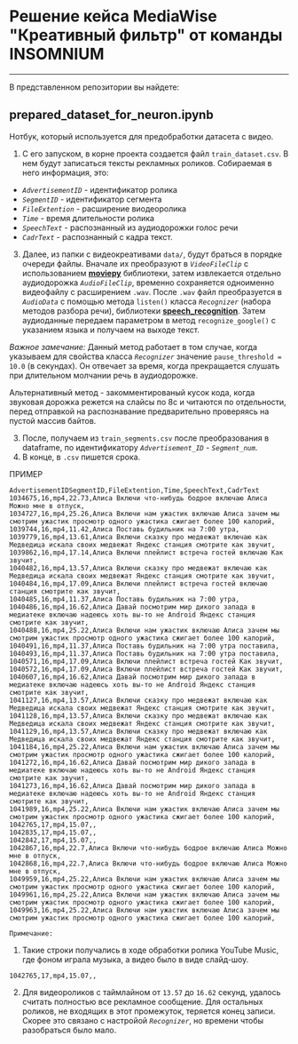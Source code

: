 # Решение кейса MediaWise "Креативный фильтр" от команды INSOMNIUM
*** 
В представленном репозитории вы найдете:

## prepared_dataset_for_neuron.ipynb
Нотбук, который используется для предобработки датасета с видео.

1. С его запуском, в корне проекта создается файл ``train_dataset.csv``. В нем будут записаться тексты рекламных роликов.
Собираемая в него информация, это:
-  *``AdvertisementID``* - идентификатор ролика
-  *``SegmentID``* - идентификатор сегмента
-  *``FileExtention``* - расширение виодеоролика
-  *``Time``* - время длительности ролика
-  *``SpeechText``* - распознанный из аудиодорожки голос речи
-  *``CadrText``* - распознанный с кадра текст.
3. Далее, из папки с видеокреативами ``data/``, будут браться в порядке очереди файлы. Вначале их преобразуют в *``VideoFileClip``* с использованием [**moviepy**](https://zulko.github.io/moviepy/) библиотеки, затем извлекается отдельно аудиодорожка *``AudioFileClip``*, временно сохраняется одноименно видеофайлу с расширением `.wav`.
После `.wav` файл преобразуется в *``AudioData``* с помощью метода ``listen()`` класса *``Recognizer``* (набора методов разбора речи), библиотеки [**speech_recognition**](https://github.com/Uberi/speech_recognition).
Затем аудиоданные передаем параметром в метод ``recognize_google()`` с указанием языка и получаем на выходе текст.

*Важное замечание:*
Данный метод работает в том случае, когда указываем для свойства класса *``Recognizer``* значение ``pause_threshold = 10.0`` (в секундах).
Он отвечает за время, когда прекращается слушать при длительном молчании речь в аудиодорожке.

Альтернативный метод - закомментированый кусок кода, когда звуковая дорожка режется на слайсы по 8с и читаются по отдельности, перед отправкой на распознавание предварительно проверяясь на пустой массив байтов.

3. После, получаем из ``train_segments.csv`` после преобразования в dataframe, по идентификатору *``Advertisement_ID``* - *``Segment_num``*.
4. В конце, в `.csv` пишется срока.

ПРИМЕР

```csv
AdvertisementIDSegmentID,FileExtention,Time,SpeechText,CadrText
1034675,16,mp4,22.73,Алиса Включи что-нибудь бодрое включаю Алиса Можно мне в отпуск,
1034727,16,mp4,25.26,Алиса Включи нам ужастик включаю Алиса зачем мы смотрим ужастик просмотр одного ужастика сжигает более 100 калорий,
1039744,16,mp4,11.42,Алиса Поставь будильник на 7:00 утра,
1039779,16,mp4,13.61,Алиса Включи сказку про медвежат включаю как Медведица искала своих медвежат Яндекс станция смотрите как звучит,
1039862,16,mp4,17.14,Алиса Включи плейлист встреча гостей включаю Как звучит,
1040482,16,mp4,13.57,Алиса Включи сказку про медвежат включаю как Медведица искала своих медвежат Яндекс станция смотрите как звучит,
1040484,16,mp4,17.09,Алиса Включи плейлист встреча гостей включаю станция смотрите как звучит,
1040485,16,mp4,11.37,Алиса Поставь будильник на 7:00 утра,
1040486,16,mp4,16.62,Алиса Давай посмотрим мир дикого запада в медиатеке включаю надеюсь хоть вы-то не Android Яндекс станция смотрите как звучит,
1040488,16,mp4,25.22,Алиса Включи нам ужастик включаю Алиса зачем мы смотрим ужастик просмотр одного ужастика сжигает более 100 калорий,
1040491,16,mp4,11.37,Алиса Поставь будильник на 7:00 утра поставила,
1040493,16,mp4,11.37,Алиса Поставь будильник на 7:00 утра поставила,
1040571,16,mp4,17.09,Алиса Включи плейлист встреча гостей Как звучит,
1040572,16,mp4,17.09,Алиса Включи плейлист встреча гостей Как звучит,
1040607,16,mp4,16.62,Алиса Давай посмотрим мир дикого запада в медиатеке включаю надеюсь хоть вы-то не Android Яндекс станция смотрите как звучит,
1041127,16,mp4,13.57,Алиса Включи сказку про медвежат включаю как Медведица искала своих медвежат Яндекс станция смотрите как звучит,
1041128,16,mp4,13.57,Алиса Включи сказку про медвежат включаю как Медведица искала своих медвежат Яндекс станция смотрите как звучит,
1041129,16,mp4,13.57,Алиса Включи сказку про медвежат включаю как Медведица искала своих медвежат Яндекс станция смотрите как звучит,
1041184,16,mp4,25.22,Алиса Включи нам ужастик включаю Алиса зачем мы смотрим ужастик просмотр одного ужастика сжигает более 100 калорий,
1041272,16,mp4,16.62,Алиса Давай посмотрим мир дикого запада в медиатеке включаю надеюсь хоть вы-то не Android Яндекс станция смотрите как звучит,
1041273,16,mp4,16.62,Алиса Давай посмотрим мир дикого запада в медиатеке включаю надеюсь хоть вы-то не Android Яндекс станция смотрите как звучит,
1041989,16,mp4,25.22,Алиса Включи нам ужастик включаю Алиса зачем мы смотрим ужастик просмотр одного ужастика сжигает более 100 калорий,
1042765,17,mp4,15.07,,
1042835,17,mp4,15.07,,
1042842,17,mp4,15.07,,
1042867,16,mp4,22.7,Алиса Включи что-нибудь бодрое включаю Алиса Можно мне в отпуск,
1042868,16,mp4,22.7,Алиса Включи что-нибудь бодрое включаю Алиса Можно мне в отпуск,
1049959,16,mp4,25.22,Алиса Включи нам ужастик включаю Алиса зачем мы смотрим ужастик просмотр одного ужастика сжигает более 100 калорий,
1049961,16,mp4,25.22,Алиса Включи нам ужастик включаю Алиса зачем мы смотрим ужастик просмотр одного ужастика сжигает более 100 калорий,
1049963,16,mp4,25.22,Алиса Включи нам ужастик включаю Алиса зачем мы смотрим ужастик просмотр одного ужастика сжигает более 100 калорий,
```
`Примечание:`
1. Такие строки получались в ходе обработки ролика YouTube Music, где фоном играла музыка, а видео было в виде слайд-шоу.
```
1042765,17,mp4,15.07,,
```

2. Для видеороликов с таймлайном от `13.57` до `16.62` секунд, удалось считать полностью все рекламное сообщение.
   Для остальных роликов, не входящих в этот промежуток, теряется конец записи. Скорее это связано с настройой *``Recognizer``*, но времени чтобы разобраться было мало.
